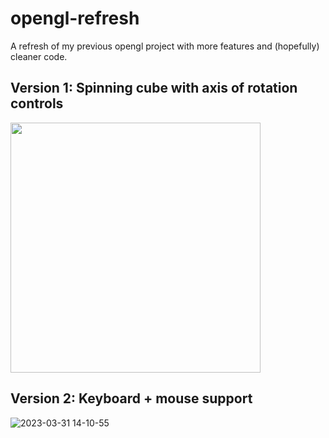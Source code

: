 # opengl-refresh
A refresh of my previous opengl project with more features and (hopefully) cleaner code.
## Version 1: Spinning cube with axis of rotation controls
<!--- ![box spin](https://user-images.githubusercontent.com/55419973/228733426-1a8e095e-51ea-4318-8fbf-53bd668bc3ae.gif) -->
<img src="https://user-images.githubusercontent.com/55419973/228733426-1a8e095e-51ea-4318-8fbf-53bd668bc3ae.gif" width="400">

## Version 2: Keyboard + mouse support
![2023-03-31 14-10-55](https://user-images.githubusercontent.com/55419973/229233623-029c375e-b0fc-4665-8644-f2b19ff78cc0.gif)

